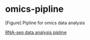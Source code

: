 
# omics-pipline

[Figure] Pipline for omics data analysis

[RNA-seq data analysis pipline](https://github.com/ytdai/omics-pipline/blob/master/Figures/rnaseq.jpg)






